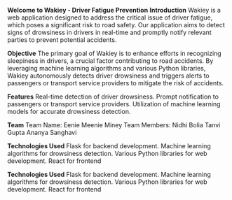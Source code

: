 **Welcome to Wakiey - Driver Fatigue Prevention**
**Introduction**
Wakiey is a web application designed to address the critical issue of driver fatigue, which poses a significant risk to road safety. Our application aims to detect signs of drowsiness in drivers in real-time and promptly notify relevant parties to prevent potential accidents.

**Objective**
The primary goal of Wakiey is to enhance efforts in recognizing sleepiness in drivers, a crucial factor contributing to road accidents. By leveraging machine learning algorithms and various Python libraries, Wakiey autonomously detects driver drowsiness and triggers alerts to passengers or transport service providers to mitigate the risk of accidents.

**Features**
Real-time detection of driver drowsiness.
Prompt notification to passengers or transport service providers.
Utilization of machine learning models for accurate drowsiness detection.

**Team**
Team Name: Eenie Meenie Miney
Team Members:
Nidhi Bolia
Tanvi Gupta
Ananya Sanghavi

**Technologies Used**
Flask for backend development.
Machine learning algorithms for drowsiness detection.
Various Python libraries for web development.
React for frontend

**Technologies Used**
Flask for backend development.
Machine learning algorithms for drowsiness detection.
Various Python libraries for web development.
React for frontend
